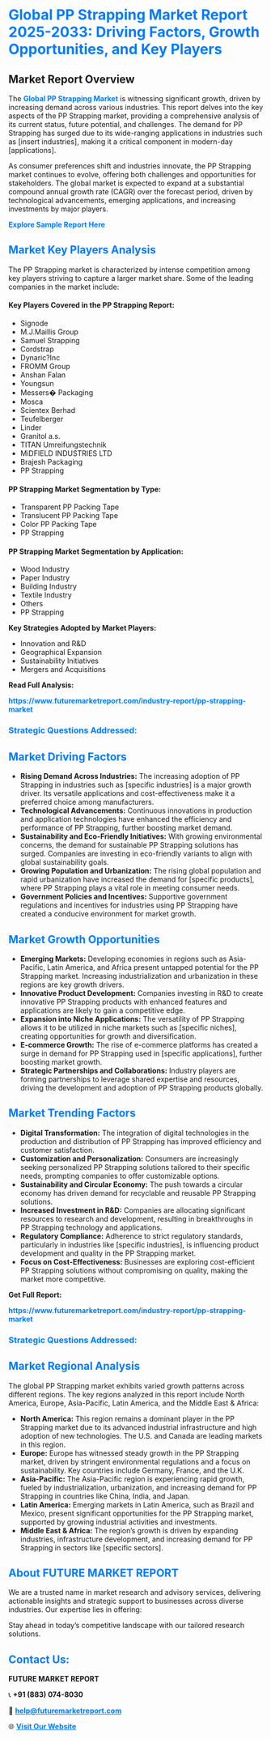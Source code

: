 <h1 style="color: #007BFF;">Global PP Strapping Market Report 2025-2033: Driving Factors, Growth Opportunities, and Key Players</h1>

<section id="overview">
<h2>Market Report Overview</h2>
<p>The <a href="https://www.futuremarketreport.com/industry-report/pp-strapping-market" style="color: #007BFF; text-decoration: none;"><strong>Global PP Strapping Market</strong></a> is witnessing significant growth, driven by increasing demand across various industries. This report delves into the key aspects of the PP Strapping market, providing a comprehensive analysis of its current status, future potential, and challenges. The demand for PP Strapping has surged due to its wide-ranging applications in industries such as [insert industries], making it a critical component in modern-day [applications].</p>
<p>As consumer preferences shift and industries innovate, the PP Strapping market continues to evolve, offering both challenges and opportunities for stakeholders. The global market is expected to expand at a substantial compound annual growth rate (CAGR) over the forecast period, driven by technological advancements, emerging applications, and increasing investments by major players.</p>
</section>

<section id="overview">
<p><a href="https://www.futuremarketreport.com/request-sample/reportId=102681" style="color: #007BFF; text-decoration: none;"><strong>Explore Sample Report Here</strong></a></p>
</section>

<section id="key-players">
<h2 style="color: #007BFF;">Market Key Players Analysis</h2>
<p>The PP Strapping market is characterized by intense competition among key players striving to capture a larger market share. Some of the leading companies in the market include:</p>
<h4>Key Players Covered in the PP Strapping Report:</h4>
<ul><li>Signode</li><li>M.J.Maillis Group</li><li>Samuel Strapping</li><li>Cordstrap</li><li>Dynaric?Inc</li><li>FROMM Group</li><li>Anshan Falan</li><li>Youngsun</li><li>Messers� Packaging</li><li>Mosca</li><li>Scientex Berhad</li><li>Teufelberger</li><li>Linder</li><li>Granitol a.s.</li><li>TITAN Umreifungstechnik</li><li>MiDFIELD INDUSTRIES LTD</li><li>Brajesh Packaging</li><li>PP Strapping</li></ul>
<h4>PP Strapping Market Segmentation by Type:</h4>
<ul><li>Transparent PP Packing Tape</li><li>Translucent PP Packing Tape</li><li>Color PP Packing Tape</li><li>PP Strapping</li></ul>

<h4>PP Strapping Market Segmentation by Application:</h4>
<ul><li>Wood Industry</li><li>Paper Industry</li><li>Building Industry</li><li>Textile Industry</li><li>Others</li><li>PP Strapping</li></ul>
<p><strong>Key Strategies Adopted by Market Players:</strong></p>
<ul>
<li>Innovation and R&D</li>
<li>Geographical Expansion</li>
<li>Sustainability Initiatives</li>
<li>Mergers and Acquisitions</li>
</ul>
</section>

<section>
<p><strong>Read Full Analysis: </strong></p><a href="https://www.futuremarketreport.com/industry-report/pp-strapping-market" style="color: #007BFF; text-decoration: none;"><strong>https://www.futuremarketreport.com/industry-report/pp-strapping-market</strong></a>
<h3 style="color: #007BFF;">Strategic Questions Addressed:</h3>
</section>

<section id="driving-factors">
<h2 style="color: #007BFF;">Market Driving Factors</h2>
<ul>
<li><strong>Rising Demand Across Industries:</strong> The increasing adoption of PP Strapping in industries such as [specific industries] is a major growth driver. Its versatile applications and cost-effectiveness make it a preferred choice among manufacturers.</li>
<li><strong>Technological Advancements:</strong> Continuous innovations in production and application technologies have enhanced the efficiency and performance of PP Strapping, further boosting market demand.</li>
<li><strong>Sustainability and Eco-Friendly Initiatives:</strong> With growing environmental concerns, the demand for sustainable PP Strapping solutions has surged. Companies are investing in eco-friendly variants to align with global sustainability goals.</li>
<li><strong>Growing Population and Urbanization:</strong> The rising global population and rapid urbanization have increased the demand for [specific products], where PP Strapping plays a vital role in meeting consumer needs.</li>
<li><strong>Government Policies and Incentives:</strong> Supportive government regulations and incentives for industries using PP Strapping have created a conducive environment for market growth.</li>
</ul>
</section>

<section id="growth-opportunities">
<h2 style="color: #007BFF;">Market Growth Opportunities</h2>
<ul>
<li><strong>Emerging Markets:</strong> Developing economies in regions such as Asia-Pacific, Latin America, and Africa present untapped potential for the PP Strapping market. Increasing industrialization and urbanization in these regions are key growth drivers.</li>
<li><strong>Innovative Product Development:</strong> Companies investing in R&D to create innovative PP Strapping products with enhanced features and applications are likely to gain a competitive edge.</li>
<li><strong>Expansion into Niche Applications:</strong> The versatility of PP Strapping allows it to be utilized in niche markets such as [specific niches], creating opportunities for growth and diversification.</li>
<li><strong>E-commerce Growth:</strong> The rise of e-commerce platforms has created a surge in demand for PP Strapping used in [specific applications], further boosting market growth.</li>
<li><strong>Strategic Partnerships and Collaborations:</strong> Industry players are forming partnerships to leverage shared expertise and resources, driving the development and adoption of PP Strapping products globally.</li>
</ul>
</section>

<section id="trending-factors">
<h2 style="color: #007BFF;">Market Trending Factors</h2>
<ul>
<li><strong>Digital Transformation:</strong> The integration of digital technologies in the production and distribution of PP Strapping has improved efficiency and customer satisfaction.</li>
<li><strong>Customization and Personalization:</strong> Consumers are increasingly seeking personalized PP Strapping solutions tailored to their specific needs, prompting companies to offer customizable options.</li>
<li><strong>Sustainability and Circular Economy:</strong> The push towards a circular economy has driven demand for recyclable and reusable PP Strapping solutions.</li>
<li><strong>Increased Investment in R&D:</strong> Companies are allocating significant resources to research and development, resulting in breakthroughs in PP Strapping technology and applications.</li>
<li><strong>Regulatory Compliance:</strong> Adherence to strict regulatory standards, particularly in industries like [specific industries], is influencing product development and quality in the PP Strapping market.</li>
<li><strong>Focus on Cost-Effectiveness:</strong> Businesses are exploring cost-efficient PP Strapping solutions without compromising on quality, making the market more competitive.</li>
</ul>
</section>

<section>
<p><strong>Get Full Report: </strong></p><a href="https://www.futuremarketreport.com/industry-report/pp-strapping-market" style="color: #007BFF; text-decoration: none;"><strong>https://www.futuremarketreport.com/industry-report/pp-strapping-market</strong></a>
<h3 style="color: #007BFF;">Strategic Questions Addressed:</h3>
</section>


<section id="regional-analysis">
<h2 style="color: #007BFF;">Market Regional Analysis</h2>
<p>The global PP Strapping market exhibits varied growth patterns across different regions. The key regions analyzed in this report include North America, Europe, Asia-Pacific, Latin America, and the Middle East & Africa:</p>
<ul>
<li><strong>North America:</strong> This region remains a dominant player in the PP Strapping market due to its advanced industrial infrastructure and high adoption of new technologies. The U.S. and Canada are leading markets in this region.</li>
<li><strong>Europe:</strong> Europe has witnessed steady growth in the PP Strapping market, driven by stringent environmental regulations and a focus on sustainability. Key countries include Germany, France, and the U.K.</li>
<li><strong>Asia-Pacific:</strong> The Asia-Pacific region is experiencing rapid growth, fueled by industrialization, urbanization, and increasing demand for PP Strapping in countries like China, India, and Japan.</li>
<li><strong>Latin America:</strong> Emerging markets in Latin America, such as Brazil and Mexico, present significant opportunities for the PP Strapping market, supported by growing industrial activities and investments.</li>
<li><strong>Middle East & Africa:</strong> The region’s growth is driven by expanding industries, infrastructure development, and increasing demand for PP Strapping in sectors like [specific sectors].</li>
</ul>
</section>

<footer>
<h2 style="color: #007BFF;">About FUTURE MARKET REPORT</h2>
<p>We are a trusted name in market research and advisory services, delivering actionable insights and strategic support to businesses across diverse industries. Our expertise lies in offering:</p>

<p>Stay ahead in today’s competitive landscape with our tailored research solutions.</p>

<h2 style="color: #007BFF;">Contact Us:</h2>
<p><strong>FUTURE MARKET REPORT</strong></p>
<p>📞 <strong>+91 (883) 074-8030</strong></p>
<p>📧 <strong><a href="mailto:help@futuremarketreport.com" style="color: #007BFF;">help@futuremarketreport.com</a></strong></p>
<p>🌐 <strong><a href="https://www.futuremarketreport.com/" style="color: #007BFF;">Visit Our Website</a></strong></p>
</footer>